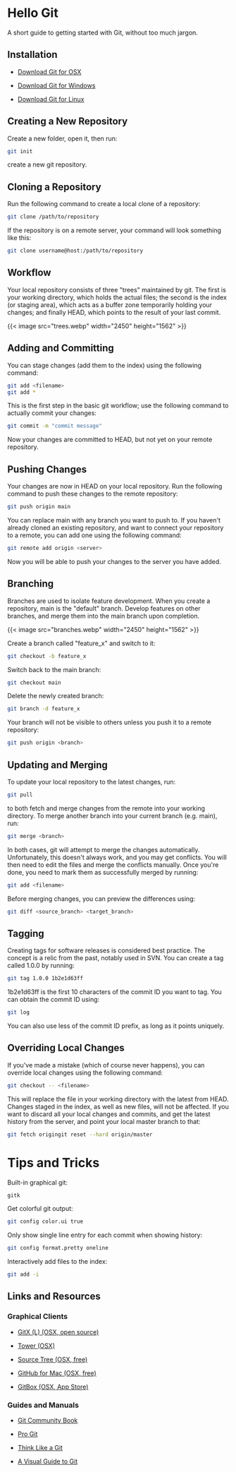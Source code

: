 # Hello Git


A short guide to getting started with Git, without too much jargon.

<!--more-->

## Installation

- [Download Git for OSX](http://git-scm.com/download/mac)

- [Download Git for Windows](http://git-for-windows.github.io/)

- [Download Git for Linux](http://book.git-scm.com/2_installing_git.html)

## Creating a New Repository

Create a new folder, open it, then run:

```bash
git init
```

create a new git repository.

## Cloning a Repository

Run the following command to create a local clone of a repository:

```bash
git clone /path/to/repository
```

If the repository is on a remote server, your command will look something like this:

```bash
git clone username@host:/path/to/repository
```

## Workflow

Your local repository consists of three "trees" maintained by git. The first is your working directory, which holds the actual files; the second is the index (or staging area), which acts as a buffer zone temporarily holding your changes; and finally HEAD, which points to the result of your last commit.

{{< image src="trees.webp"  width="2450" height="1562" >}}

## Adding and Committing

You can stage changes (add them to the index) using the following command:

```bash
git add <filename>
git add *
```

This is the first step in the basic git workflow; use the following command to actually commit your changes:

```bash
git commit -m "commit message"
```

Now your changes are committed to HEAD, but not yet on your remote repository.

## Pushing Changes

Your changes are now in HEAD on your local repository. Run the following command to push these changes to the remote repository:

```bash
git push origin main
```

You can replace main with any branch you want to push to. If you haven't already cloned an existing repository, and want to connect your repository to a remote, you can add one using the following command:

```bash
git remote add origin <server>
```

Now you will be able to push your changes to the server you have added.

## Branching

Branches are used to isolate feature development. When you create a repository, main is the "default" branch. Develop features on other branches, and merge them into the main branch upon completion.

{{< image src="branches.webp"  width="2450" height="1562" >}}

Create a branch called "feature_x" and switch to it:

```bash
git checkout -b feature_x
```

Switch back to the main branch:

```bash
git checkout main
```

Delete the newly created branch:

```bash 
git branch -d feature_x
```

Your branch will not be visible to others unless you push it to a remote repository:

```bash
git push origin <branch>
```

## Updating and Merging

To update your local repository to the latest changes, run:

```bash 
git pull
```

to both fetch and merge changes from the remote into your working directory. To merge another branch into your current branch (e.g. main), run:

```bash
git merge <branch>
```

In both cases, git will attempt to merge the changes automatically. Unfortunately, this doesn't always work, and you may get conflicts. You will then need to edit the files and merge the conflicts manually. Once you're done, you need to mark them as successfully merged by running:

```bash
git add <filename>
```

Before merging changes, you can preview the differences using:

```bash
git diff <source_branch> <target_branch>
```

## Tagging

Creating tags for software releases is considered best practice. The concept is a relic from the past, notably used in SVN. You can create a tag called 1.0.0 by running:

```bash
git tag 1.0.0 1b2e1d63ff
```

1b2e1d63ff is the first 10 characters of the commit ID you want to tag. You can obtain the commit ID using:

```bash
git log
```

You can also use less of the commit ID prefix, as long as it points uniquely.

## Overriding Local Changes

If you've made a mistake (which of course never happens), you can override local changes using the following command:

```bash
git checkout -- <filename>
```

This will replace the file in your working directory with the latest from HEAD. Changes staged in the index, as well as new files, will not be affected. If you want to discard all your local changes and commits, and get the latest history from the server, and point your local master branch to that:

```bash
git fetch origingit reset --hard origin/master
```

#  Tips and Tricks

Built-in graphical git:

```bash 
gitk
```

Get colorful git output:

```bash
git config color.ui true
```

Only show single line entry for each commit when showing history:

```bash
git config format.pretty oneline
```

Interactively add files to the index:

```bash
git add -i
```


## Links and Resources

### Graphical Clients

- [GitX (L) (OSX, open source)](http://gitx.laullon.com/)

- [Tower (OSX)](http://www.git-tower.com/)

- [Source Tree (OSX, free)](http://www.sourcetreeapp.com/)

- [GitHub for Mac (OSX, free)](http://mac.github.com/)

- [GitBox (OSX, App Store)](https://itunes.apple.com/gb/app/gitbox/id403388357?mt=12)

### Guides and Manuals

- [Git Community Book](http://book.git-scm.com/)

- [Pro Git](http://progit.org/book/)

- [Think Like a Git](http://think-like-a-git.net/)

- [A Visual Guide to Git](http://marklodato.github.io/visual-git-guide/index-zh-cn.html)



